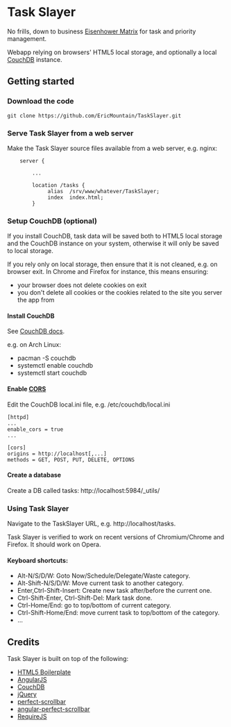 # Task Slayer

No frills, down to business [Eisenhower Matrix](http://en.wikipedia.org/wiki/Time_management#The_Eisenhower_Method) for task and priority management.

Webapp relying on browsers' HTML5 local storage, and optionally a local [CouchDB](http://couchdb.apache.org/) instance.


## Getting started

### Download the code

````Shell
git clone https://github.com/EricMountain/TaskSlayer.git
````

### Serve Task Slayer from a web server

Make the Task Slayer source files available from a web server, e.g. nginx:

```Nginx
    server {

        ...

        location /tasks {
             alias  /srv/www/whatever/TaskSlayer;
             index  index.html;
        }
```

### Setup CouchDB (optional)

If you install CouchDB, task data will be saved both to HTML5 local
storage and the CouchDB instance on your system, otherwise it will only
be saved to local storage.

If you rely only on local storage, then ensure that it is not cleaned,
e.g. on browser exit.  In Chrome and Firefox for instance, this means
ensuring:
* your browser does not delete cookies on exit
* you don't delete all cookies or the cookies related to the site you
server the app from


#### Install CouchDB

See [CouchDB docs](http://docs.couchdb.org/en/latest/install/index.html).

e.g. on Arch Linux:
* pacman -S couchdb
* systemctl enable couchdb
* systemctl start couchdb

#### Enable [CORS](http://wiki.apache.org/couchdb/CORS)

Edit the CouchDB local.ini file, e.g. /etc/couchdb/local.ini

````
[httpd]
...
enable_cors = true
...

[cors]
origins = http://localhost[,...]
methods = GET, POST, PUT, DELETE, OPTIONS
````

#### Create a database

Create a DB called tasks: http://localhost:5984/_utils/

### Using Task Slayer

Navigate to the TaskSlayer URL, e.g. http://localhost/tasks.

Task Slayer is verified to work on recent versions of Chromium/Chrome
and Firefox.  It should work on Opera.

#### Keyboard shortcuts:

* Alt-N/S/D/W: Goto Now/Schedule/Delegate/Waste category.
* Alt-Shift-N/S/D/W: Move current task to another category.
* Enter,Ctrl-Shift-Insert: Create new task after/before the current one.
* Ctrl-Shift-Enter, Ctrl-Shift-Del: Mark task done.
* Ctrl-Home/End: go to top/bottom of current category.
* Ctrl-Shift-Home/End: move current task to top/bottom of the category.
* ...

## Credits

Task Slayer is built on top of the following:

- [HTML5 Boilerplate](http://html5boilerplate.com)
- [AngularJS](https://angularjs.org/)
- [CouchDB](http://couchdb.apache.org/)
- [jQuery](http://jquery.com/)
- [perfect-scrollbar](http://noraesae.github.io/perfect-scrollbar/)
- [angular-perfect-scrollbar](https://github.com/itsdrewmiller/angular-perfect-scrollbar)
- [RequireJS](http://requirejs.org/)
